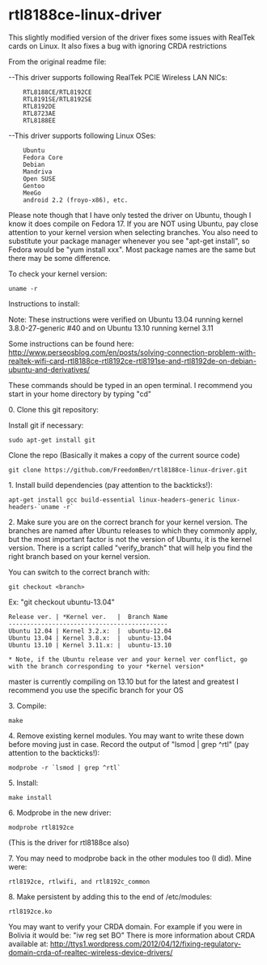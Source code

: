 rtl8188ce-linux-driver
======================


This slightly modified version of the driver fixes some issues with RealTek cards on Linux.  It also fixes a bug with ignoring CRDA restrictions

From the original readme file:

--This driver supports following RealTek PCIE Wireless LAN NICs:

        RTL8188CE/RTL8192CE
        RTL8191SE/RTL8192SE
        RTL8192DE
        RTL8723AE
        RTL8188EE

--This driver supports following Linux OSes:

        Ubuntu
        Fedora Core
        Debian
        Mandriva
        Open SUSE
        Gentoo
        MeeGo
        android 2.2 (froyo-x86), etc.
        

Please note though that I have only tested the driver on Ubuntu, though I know it does compile on Fedora 17.  If you are NOT using Ubuntu, pay close attention to your kernel version when selecting branches.  You also need to substitute your package manager whenever you see "apt-get install", so Fedora would be "yum install xxx".  Most package names are the same but there may be some difference.

To check your kernel version:  

    uname -r


Instructions to install:

Note:  These instructions were verified on Ubuntu 13.04 running kernel 3.8.0-27-generic #40 and on Ubuntu 13.10 running kernel 3.11

Some instructions can be found here:  http://www.perseosblog.com/en/posts/solving-connection-problem-with-realtek-wifi-card-rtl8188ce-rtl8192ce-rtl8191se-and-rtl8192de-on-debian-ubuntu-and-derivatives/

These commands should be typed in an open terminal.  I recommend you start in your home directory by typing "cd"

0\.  Clone this git repository:

Install git if necessary:

    sudo apt-get install git

Clone the repo (Basically it makes a copy of the current source code)

    git clone https://github.com/FreedomBen/rtl8188ce-linux-driver.git

1\.  Install build dependencies (pay attention to the backticks!):

    apt-get install gcc build-essential linux-headers-generic linux-headers-`uname -r`

2\. Make sure you are on the correct branch for your kernel version.  The branches are named after Ubuntu releases to which they commonly apply, but the most important factor is not the version of Ubuntu, it is the kernel version.  There is a script called "verify_branch" that will help you find the right branch based on your kernel version.  

You can switch to the correct branch with:

    git checkout <branch>
    
Ex: "git checkout ubuntu-13.04"

    Release ver. | *Kernel ver.   |  Branch Name
    --------------------------------------------
    Ubuntu 12.04 | Kernel 3.2.x:  |  ubuntu-12.04
    Ubuntu 13.04 | Kernel 3.8.x:  |  ubuntu-13.04
    Ubuntu 13.10 | Kernel 3.11.x: |  ubuntu-13.10

    * Note, if the Ubuntu release ver and your kernel ver conflict, go with the branch corresponding to your *kernel version*

master is currently compiling on 13.10 but for the latest and greatest I recommend you use the specific branch for your OS

3\. Compile:

    make

4\. Remove existing kernel modules.  You may want to write these down before moving just in case.  Record the output of "lsmod | grep ^rtl" (pay attention to the backticks!):

    modprobe -r `lsmod | grep ^rtl`

5\. Install:

    make install

6\. Modprobe in the new driver:

    modprobe rtl8192ce 

(This is the driver for rtl8188ce also)


7\. You may need to modprobe back in the other modules too (I did).  Mine were: 

    rtl8192ce, rtlwifi, and rtl8192c_common

8\. Make persistent by adding this to the end of /etc/modules:

    rtl8192ce.ko

You may want to verify your CRDA domain.  For example if you were in Bolivia it would be: "iw reg set BO"
There is more information about CRDA available at: http://ttys1.wordpress.com/2012/04/12/fixing-regulatory-domain-crda-of-realtec-wireless-device-drivers/
